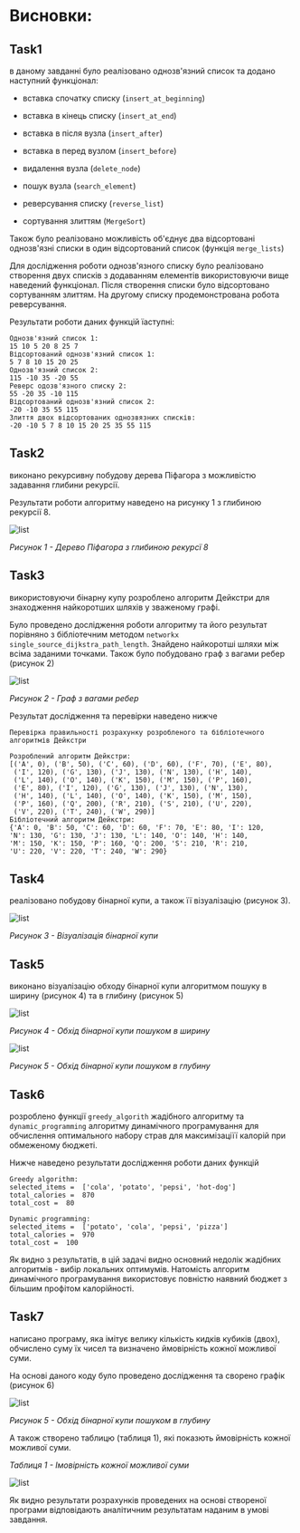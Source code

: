 # Висновки:

## Task1

в даному завданні було реалізовано однозв'язний список та додано наступний функціонал:

- вставка спочатку списку (` insert_at_beginning `)

- вставка в кінець списку (` insert_at_end `)

- вставка в після вузла (` insert_after `)

- вставка в перед вузлом (` insert_before `)

- видалення вузла (` delete_node `)

- пошук вузла (` search_element `)

- реверсування списку (` reverse_list `)

- сортування злиттям (` MergeSort `)

Також було реалізовано можливість об'єднує два відсортовані однозв'язні списки в один відсортований список (функція ` merge_lists `)

Для дослідження роботи однозв'язного списку було реалізовано створення двух списків з додаванням елементів використовуючи вище наведений функціонал. Після створення списки було відсортовано сортуванням злиттям. На другому списку продемонстрована робота реверсування.

 Результати роботи даних функцій їаступні:

 ```
Однозв'язний список 1:
15 10 5 20 8 25 7
Відсортований однозв'язний список 1:
5 7 8 10 15 20 25
Однозв'язний список 2:
115 -10 35 -20 55
Реверс одозв'язного списку 2:
55 -20 35 -10 115
Відсортований однозв'язний список 2:
-20 -10 35 55 115
Злиття двох відсортованих однозвязних списків:
-20 -10 5 7 8 10 15 20 25 35 55 115
 ```

## Task2

виконано рекурсивну побудову дерева Піфагора з можливістю задавання глибини рекурсії.

Результати роботи алгоритму наведено на рисунку 1 з глибиною рекурсії 8.

![list](assets/pythagoras_tree.png)

*Рисунок 1 - Дерево Піфагора з глибиною рекурсї 8*

## Task3

використовуючи бінарну купу розроблено алгоритм Дейкстри для знаходження найкоротших шляхів у зваженому графі.

Було проведено  дослідження роботи алгоритму та його результат порівняно з бібліотечним методом ` networkx ` ` single_source_dijkstra_path_length `. Знайдено найкоротші шляхи між всіма заданими точками. Також було побудовано граф з вагами ребер (рисунок 2) 

![list](assets/graph_task3.png)

*Рисунок 2 - Граф з вагами ребер*

Результат дослідження та перевірки наведено нижче

```
Перевірка правильності розрахунку розробленого та бібліотечного алгоритмів Дейкстри

Розроблений алгоритм Дейкстри:
[('A', 0), ('B', 50), ('C', 60), ('D', 60), ('F', 70), ('E', 80),
 ('I', 120), ('G', 130), ('J', 130), ('N', 130), ('H', 140), 
 ('L', 140), ('O', 140), ('K', 150), ('M', 150), ('P', 160), 
 ('E', 80), ('I', 120), ('G', 130), ('J', 130), ('N', 130), 
 ('H', 140), ('L', 140), ('O', 140), ('K', 150), ('M', 150), 
 ('P', 160), ('Q', 200), ('R', 210), ('S', 210), ('U', 220), 
 ('V', 220), ('T', 240), ('W', 290)]   
Бібліотечний алгоритм Дейкстри:
{'A': 0, 'B': 50, 'C': 60, 'D': 60, 'F': 70, 'E': 80, 'I': 120, 
'N': 130, 'G': 130, 'J': 130, 'L': 140, 'O': 140, 'H': 140, 
'M': 150, 'K': 150, 'P': 160, 'Q': 200, 'S': 210, 'R': 210, 
'U': 220, 'V': 220, 'T': 240, 'W': 290}
```
## Task4

реалізовано побудову бінарної купи, а також її візуалізацію (рисунок 3).

![list](assets/heap_task4.png)

*Рисунок 3 - Візуалізація бінарної купи*

## Task5

виконано візуалізацію обходу бінарної купи алгоритмом пошуку в ширину (рисунок 4) та в глибину (рисунок 5)

![list](assets/bfs_task5.png)

*Рисунок 4 - Обхід бінарної купи пошуком в ширину*

![list](assets/dfs_task5.png)

*Рисунок 5 - Обхід бінарної купи пошуком в глубину*

## Task6

розроблено функції ` greedy_algorith ` жадібного алгоритму та ` dynamic_programming ` алгоритму динамічного програмування для обчислення оптимального набору страв для максимізаціїї калорій при обмеженому бюджеті.

Нижче наведено результати дослідження роботи даних функцій

```
Greedy algorithm:
selected_items =  ['cola', 'potato', 'pepsi', 'hot-dog']
total_calories =  870
total_cost =  80

Dynamic programming:
selected_items =  ['potato', 'cola', 'pepsi', 'pizza']
total_calories =  970
total_cost =  100
```

Як видно з результатів, в цій задачі видно основний недолік жадібних алгоритмів - вибір локальних оптимумів.
Натомість алгоритм динамічного програмування використовує повністю наявний бюджет з більшим профітом калорійності.

## Task7

написано програму, яка імітує велику кількість кидків кубиків (двох), обчислено суму їх чисел та визначено ймовірність кожної можливої суми.

На основі даного коду було проведено дослідження та сворено графік (рисунок 6)

![list](assets/probab_task7.png)

*Рисунок 5 - Обхід бінарної купи пошуком в глубину*

A також створено таблицю (таблиця 1), які показють ймовірність кожної можливої суми.

*Таблиця 1 - Імовірність кожної можливої суми*

![list](assets/table_task7.png)

Як видно результати розрахунків проведених на основі створеної програми відповідають аналітичним результатам наданим в умові завдання.
